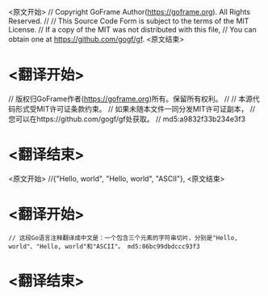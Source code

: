 
<原文开始>
// Copyright GoFrame Author(https://goframe.org). All Rights Reserved.
//
// This Source Code Form is subject to the terms of the MIT License.
// If a copy of the MIT was not distributed with this file,
// You can obtain one at https://github.com/gogf/gf.
<原文结束>

# <翻译开始>
// 版权归GoFrame作者(https://goframe.org)所有。保留所有权利。
//
// 本源代码形式受MIT许可证条款约束。
// 如果未随本文件一同分发MIT许可证副本，
// 您可以在https://github.com/gogf/gf处获取。
// md5:a9832f33b234e3f3
# <翻译结束>


<原文开始>
//{"Hello, world", "Hello, world", "ASCII"},
<原文结束>

# <翻译开始>
	// 这段Go语言注释翻译成中文是：一个包含三个元素的字符串切片，分别是"Hello, world"、"Hello, world"和"ASCII"。 md5:06bc99dbdccc93f3
# <翻译结束>


